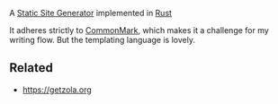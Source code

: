 A [Static Site Generator](Static%20Site%20Generator.md) implemented in [Rust](Rust.md)

It adheres strictly to [CommonMark](CommonMark.md), which makes it a challenge for my writing flow. But the templating language is lovely.

## Related

* https://getzola.org
